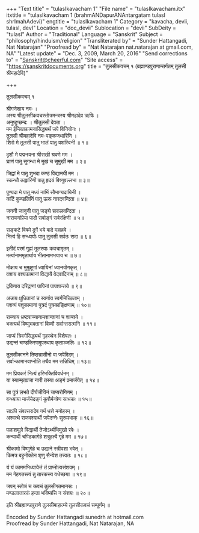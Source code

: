+++
"Text title" = "tulasIkavacham 1"
"File name" = "tulasIkavacham.itx"
itxtitle = "tulasIkavacham 1 (brahmANDapurANAntargatam tulasI shrImahAdevi)"
engtitle = "tulasIkavacham 1"
Category = "kavacha, devii, tulasI, devI"
Location = "doc_devii"
Sublocation = "devii"
SubDeity = "tulasI"
Author = "Traditional"
Language = "Sanskrit"
Subject = "philosophy/hinduism/religion"
"Transliterated by" = "Sunder Hattangadi, Nat Natarajan"
"Proofread by" = "Nat Natarajan nat.natarajan at gmail.com, NA"
"Latest update" = "Dec. 3, 2009, March 20, 2016"
"Send corrections to" = "Sanskrit@cheerful.com"
"Site access" = "https://sanskritdocuments.org"
title = "तुलसीकवचम् १ (ब्रह्माण्डपुराणान्तर्गतम् तुलसी श्रीमहादेवि)"

+++
  
 तुलसीकवचम् १   
  
श्रीगणेशाय नमः ।  
अस्य श्रीतुलसीकवचस्तोत्रमन्त्रस्य श्रीमहादेव ऋषिः ।  
अनुष्टुप्छन्दः । श्रीतुलसी देवता ।  
मम ईप्सितकामनासिद्ध्यर्थं जपे विनियोगः ।  
तुलसी श्रीमहादेवि नमः पङ्कजधारिणि ।  
शिरो मे तुलसी पातु भालं पातु यशस्विनी ॥ १॥  
  
दृशौ मे पद्मनयना श्रीसखी श्रवणे मम ।  
घ्राणं पातु सुगन्धा मे मुखं च सुमुखी मम ॥ २॥  
  
जिह्वां मे पातु शुभदा कण्ठं विद्यामयी मम ।  
स्कन्धौ कह्लारिणी पातु हृदयं विष्णुवल्लभा ॥ ३॥  
  
पुण्यदा मे पातु मध्यं नाभिं सौभाग्यदायिनी ।  
कटिं कुण्डलिनिं पातु ऊरू नारदवन्दिता ॥ ४॥  
  
जननी जानुनी पातु जङ्घे सकलवन्दिता ।  
नारायणप्रिया पादौ सर्वाङ्गं सर्वरक्षिणी ॥ ५॥  
  
सङ्कटे विषमे दुर्गे भये वादे महाहवे ।  
नित्यं हि सन्ध्ययोः पातु तुलसी सर्वतः सदा ॥ ६॥  
  
इतीदं परमं गुह्यं तुलस्याः कवचामृतम् ।  
मर्त्यानाममृतार्थाय भीतानामभयाय च ॥ ७॥  
  
मोक्षाय च मुमुक्षूणां ध्यायिनां ध्यानयोगकृत् ।  
वशाय वश्यकामानां विद्यायै वेदवादिनाम् ॥ ८॥  
  
द्रविणाय दरिद्राणां पापिनां पापशान्तये ॥ ९॥  
  
अन्नाय क्षुधितानां च स्वर्गाय स्वर्गमिच्छिताम् ।  
पशव्यं पशुकामानां पुत्रदं पुत्रकाङ्क्षिणाम् ॥ १०॥  
  
राज्याय भ्रष्टराज्यानामशान्तानां च शान्तये ।  
भक्त्यर्थं विष्णुभक्तानां विष्णौ सर्वान्तरात्मनि ॥ ११॥  
  
जाप्यं त्रिवर्गसिद्ध्यर्थं गृहस्थेन विशेषतः ।  
उद्यन्तं चण्डकिरणमुपस्थाय कृताञ्जलिः ॥ १२॥  
  
तुलसीकानने तिष्ठन्नासीनो वा जपेदिदम् ।  
सर्वान्कामानवाप्नोति तथैव मम सन्निधिम् ॥ १३॥  
  
मम प्रियकरं नित्यं हरिभक्तिविवर्धनम् ।  
या स्यान्मृतप्रजा नारी तस्या अङ्गं प्रमार्जयेत् ॥ १४॥  
  
सा पुत्रं लभते दीर्घजीविनं चाप्यरोगिणम् ।  
वन्ध्याया मार्जयेदङ्गं कुशैर्मन्त्रेण साधकः ॥ १५॥  
  
साऽपि संवत्सरादेव गर्भं धत्ते मनोहरम् ।  
अश्वत्थे राजवश्यार्थी जपेदग्नेः सुरूपभाक् ॥ १६॥  
  
पलाशमूले विद्यार्थी तेजोऽर्थ्यभिमुखो रवेः ।  
कन्यार्थी चण्डिकागेहे शत्रुहत्यै गृहे मम ॥ १७॥  
  
श्रीकामो विष्णुगेहे च उद्याने स्त्रीवशा भवेत् ।  
किमत्र बहुनोक्तेन शृणु सैन्येश तत्त्वतः ॥ १८॥  
  
यं यं काममभिध्यायेत्तं तं प्राप्नोत्यसंशयम् ।  
मम गेहगतस्त्वं तु तारकस्य वधेच्छया ॥ १९॥  
  
जपन् स्तोत्रं च कवचं तुलसीगतमानसः ।  
मण्डलात्तारकं हन्ता भविष्यसि न संशयः ॥ २०॥  
  
इति श्रीब्रह्माण्डपुराणे तुलसीमाहात्म्ये तुलसीकवचं सम्पूर्णम् ॥  
  
  
Encoded by Sunder Hattangadi sunedrh at hotmail.com  
Proofread by Sunder Hattangadi, Nat Natarajan, NA  
  
  
